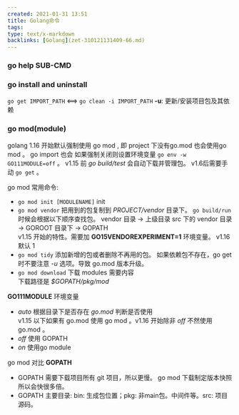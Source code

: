 ```yaml
---
created: 2021-01-31 13:51
title: Golang命令
tags:
type: text/x-markdown
backlinks: [Golang](zet-310121131409-66.md)
---
```


### go help SUB-CMD

### go install and uninstall

`go get IMPORT_PATH` <==> `go clean -i IMPORT_PATH`
  **-u**: 更新/安装项目包及其依赖
  
### go mod(module)
 golang 1.16 开始默认强制使用 go mod , 即 project 下没有go.mod 也会使用go mod 。 go import 也会
 如果强制关闭则设置环境变量 `go env -w GO111MODULE=off` 。 v1.15 前 *go build/test* 会自动下载并管理包。
 v1.6后需要手动 `go get` 。
 
 go mod 常用命令:
 - `go mod init [MODULENAME]` init
 - `go mod vendor` 把用到的包复制到 *PROJECT/vendor* 目录下。 
   `go build/run` 时候会根据以下顺序查找包。 vendor 目录 -> 上级目录 src 下的 vendor 目录 -> GOROOT 目录下 -> GOPATH    
   v1.15 开始的特性。需要加 **GO15VENDOREXPERIMENT=1** 环境变量。 v1.16 默认 1
 - `go mod tidy` 添加新增的包或者删除不再用的包。
   如果依赖包不存在，go get  时不要注意 *-u* 选项。导致 go.mod 版本升级。  
 - `go mod download` 下载 modules 需要内容  
   下载路径是 *$GOPATH/pkg/mod* 
 
**GO111MODULE** 环境变量
 - *auto* 根据目录下是否存在 *go.mod* 判断是否使用  
   v1.15 以下如果有 go.mod 使用 go mod 。v1.16 开始除非 *off* 不然使用 go.mod 。 
 - *off* 使用 GOPATH
 - *on* 使用go module

go mod 对比 **GOPATH**
 - GOPATH 需要下载项目所有 git 项目，所以更慢。 go mod 下载制定版本快照所以会快很多倍。
 - GOPATH 主要目录: bin: 生成包位置；pkg: 非main包。中间件等。src: 项目源码。
